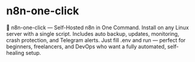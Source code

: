 # n8n-one-click
🚀 n8n-one-click — Self-Hosted n8n in One Command. Install on any Linux server with a single script. Includes auto backup, updates, monitoring, crash protection, and Telegram alerts. Just fill .env and run — perfect for beginners, freelancers, and DevOps who want a fully automated, self-healing setup.
